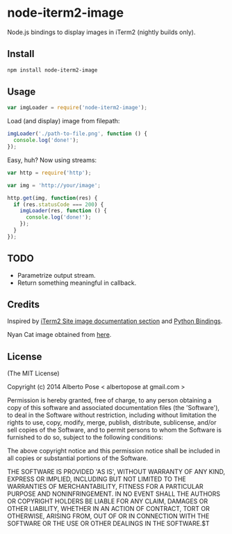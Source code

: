 # node-iterm2-image
Node.js bindings to display images in iTerm2 (nightly builds only).

## Install
```sh
npm install node-iterm2-image
```

## Usage
```js
var imgLoader = require('node-iterm2-image');
```

Load (and display) image from filepath:

```js
imgLoader('./path-to-file.png', function () {
  console.log('done!');
});
```

Easy, huh? Now using streams:

```js
var http = require('http');

var img = 'http://your/image';

http.get(img, function(res) {
  if (res.statusCode === 200) {
    imgLoader(res, function () {
      console.log('done!');
    });
  }
});
```

## TODO

 * Parametrize output stream.
 * Return something meaningful in callback.

## Credits

Inspired by [iTerm2 Site image documentation section](http://www.iterm2.com/images.html#/section/home) and [Python Bindings](https://pypi.python.org/pypi/iterm2_image).

Nyan Cat image obtained from [here](http://arkannix.deviantart.com/art/WIP-NyanVentures-Flash-Game-359963606).

## License
(The MIT License)

Copyright (c) 2014 Alberto Pose < albertopose at gmail.com >

Permission is hereby granted, free of charge, to any person obtaining a copy of this software and associated documentation files (the 'Software'), to deal in the Software without restriction, including without limitation the rights to use, copy, modify, merge, publish, distribute, sublicense, and/or sell copies of the Software, and to permit persons to whom the Software is furnished to do so, subject to the following conditions:

The above copyright notice and this permission notice shall be included in all copies or substantial portions of the Software.

THE SOFTWARE IS PROVIDED 'AS IS', WITHOUT WARRANTY OF ANY KIND, EXPRESS OR IMPLIED, INCLUDING BUT NOT LIMITED TO THE WARRANTIES OF MERCHANTABILITY, FITNESS FOR A PARTICULAR PURPOSE AND NONINFRINGEMENT. IN NO EVENT SHALL THE AUTHORS OR COPYRIGHT HOLDERS BE LIABLE FOR ANY CLAIM, DAMAGES OR OTHER LIABILITY, WHETHER IN AN ACTION OF CONTRACT, TORT OR OTHERWISE, ARISING FROM, OUT OF OR IN CONNECTION WITH THE SOFTWARE OR THE USE OR OTHER DEALINGS IN THE SOFTWARE.$T
